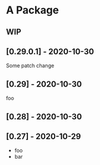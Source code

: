 # A Package

## WIP

## [0.29.0.1] - 2020-10-30

Some patch change

## [0.29] - 2020-10-30

foo

## [0.28] - 2020-10-30

## [0.27] - 2020-10-29

- foo
- bar
